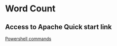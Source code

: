 # Word Count 
## Access to Apache Quick start link
[Powershell commands](https://beam.apache.org/get-started/quickstart-java/)